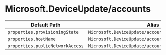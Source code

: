 # Microsoft.DeviceUpdate/accounts

| Default Path | Alias |
|---|---|
| `properties.provisioningState` | `Microsoft.DeviceUpdate/accounts/provisioningState` |
| `properties.hostName` | `Microsoft.DeviceUpdate/accounts/hostName` |
| `properties.publicNetworkAccess` | `Microsoft.DeviceUpdate/accounts/publicNetworkAccess` |


